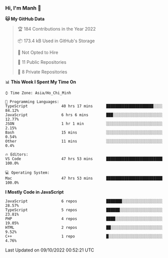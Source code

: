 ### Hi, I'm Manh 👋

<!--START_SECTION:waka-->
**🐱 My GitHub Data** 

> 🏆 184 Contributions in the Year 2022
 > 
> 📦 173.4 kB Used in GitHub's Storage 
 > 
> 🚫 Not Opted to Hire
 > 
> 📜 11 Public Repositories 
 > 
> 🔑 8 Private Repositories  
 > 
📊 **This Week I Spent My Time On** 

```text
⌚︎ Time Zone: Asia/Ho_Chi_Minh

💬 Programming Languages: 
TypeScript               40 hrs 17 mins      █████████████████████░░░░   84.12% 
JavaScript               6 hrs 6 mins        ███░░░░░░░░░░░░░░░░░░░░░░   12.77% 
JSON                     1 hr 1 min          ░░░░░░░░░░░░░░░░░░░░░░░░░   2.15% 
Bash                     15 mins             ░░░░░░░░░░░░░░░░░░░░░░░░░   0.54% 
Other                    11 mins             ░░░░░░░░░░░░░░░░░░░░░░░░░   0.4%

🔥 Editors: 
VS Code                  47 hrs 53 mins      █████████████████████████   100.0%

💻 Operating System: 
Mac                      47 hrs 53 mins      █████████████████████████   100.0%

```

**I Mostly Code in JavaScript** 

```text
JavaScript               6 repos             ███████░░░░░░░░░░░░░░░░░░   28.57% 
TypeScript               5 repos             ██████░░░░░░░░░░░░░░░░░░░   23.81% 
PHP                      4 repos             ████░░░░░░░░░░░░░░░░░░░░░   19.05% 
HTML                     2 repos             ██░░░░░░░░░░░░░░░░░░░░░░░   9.52% 
C++                      1 repo              █░░░░░░░░░░░░░░░░░░░░░░░░   4.76%

```



 Last Updated on 09/10/2022 00:52:21 UTC
<!--END_SECTION:waka-->
